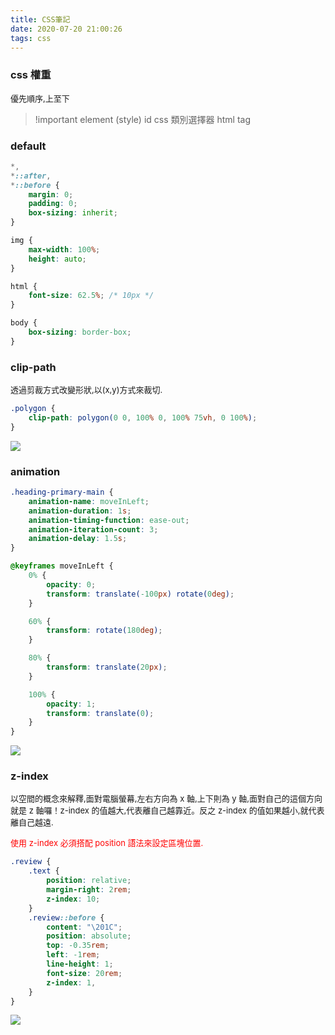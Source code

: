 ```yaml
---
title: CSS筆記
date: 2020-07-20 21:00:26
tags: css
---
```

### css 權重
<font size="2">優先順序,上至下</font>
> !important
> element (style)
> id
> css 類別選擇器
> html tag

### default
``` css
*,
*::after,
*::before {
    margin: 0;
    padding: 0;
    box-sizing: inherit;
}

img {
    max-width: 100%;
    height: auto;
}

html {
    font-size: 62.5%; /* 10px */
}

body {
    box-sizing: border-box;
}
```
### clip-path
<font size="2">透過剪裁方式改變形狀,以(x,y)方式來裁切.</font>
``` css
.polygon {
    clip-path: polygon(0 0, 100% 0, 100% 75vh, 0 100%);
}
```
![](clip-path.png)

### animation
``` css
.heading-primary-main {
    animation-name: moveInLeft;
    animation-duration: 1s;
    animation-timing-function: ease-out;
    animation-iteration-count: 3;
    animation-delay: 1.5s;
}

@keyframes moveInLeft {
    0% {
        opacity: 0;
        transform: translate(-100px) rotate(0deg);
    }

    60% {
        transform: rotate(180deg);
    }

    80% {
        transform: translate(20px);
    }

    100% {
        opacity: 1;
        transform: translate(0);
    }
}
```
![](animation-sample.gif)

### z-index
<font size="2">以空間的概念來解釋,面對電腦螢幕,左右方向為 x 軸,上下則為 y 軸,面對自己的這個方向就是 z 軸囉！z-index 的值越大,代表離自己越靠近。反之 z-index 的值如果越小,就代表離自己越遠.</font>

<font color=#FF0000 size="2">使用 z-index 必須搭配 position 語法來設定區塊位置.</font>
``` css
.review {
    .text {
        position: relative;
        margin-right: 2rem;
        z-index: 10;
    }
    .review::before {
        content: "\201C";
        position: absolute;
        top: -0.35rem;
        left: -1rem;
        line-height: 1;
        font-size: 20rem;
        z-index: 1,
    }
}
```
![](z-index.png)